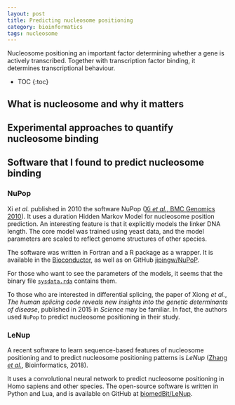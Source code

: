 ```yaml
---
layout: post
title: Predicting nucleosome positioning
category: bioinformatics
tags: nucleosome
---
```


Nucleosome positioning an important factor determining whether a gene is
actively transcribed. Together with transcription factor binding, it determines
transcriptional behaviour.

* TOC
{:toc}

## What is nucleosome and why it matters

## Experimental approaches to quantify nucleosome binding

## Software that I found to predict nucleosome binding

### NuPop

Xi *et al.* published in 2010 the software NuPop ([Xi *et al.*, BMC Genomics
2010](https://bmcbioinformatics.biomedcentral.com/articles/10.1186/1471-2105-11-346)).
It uses a duration Hidden Markov Model for nucleosome position prediction. An
interesting feature is that it explicitly models the linker DNA length. The
core model was trained using yeast data, and the model parameters are scaled to
reflect genome structures of other species.

The software was written in Fortran and a R package as a wrapper. It is
available in the
[Bioconductor](https://www.bioconductor.org/packages/release/bioc/html/NuPoP.html),
as well as on GitHub [jipingw/NuPoP](https://github.com/jipingw/NuPoP).

For those who want to see the parameters of the models, it seems that the binary
file [`sysdata.rda`](https://github.com/Accio/NuPoP/tree/master/R) contains
them.

To those who are interested in differential splicing, the paper of Xiong *et
al.*, *The human splicing code reveals new insights into the genetic
determinants of disease*, published in 2015 in *Science* may be familiar. In
fact, the authors used `NuPop` to predict nucleosome positioning in their study.

### LeNup

A recent software to learn sequence-based features of nucleosome positioning and
to predict nucleosome positioning patterns is *LeNup* ([Zhang *et
al.*](https://academic.oup.com/bioinformatics/article/34/10/1705/4796955),
Bioinformatics, 2018).

It uses a convolutional neural network to predict nucleosome positioning in Homo
sapiens and other species. The open-source software is written in Python and
Lua, and is available on GitHub at
[biomedBit/LeNup](https://academic.oup.com/bioinformatics/article/34/10/1705/4796955#supplementary-data).
